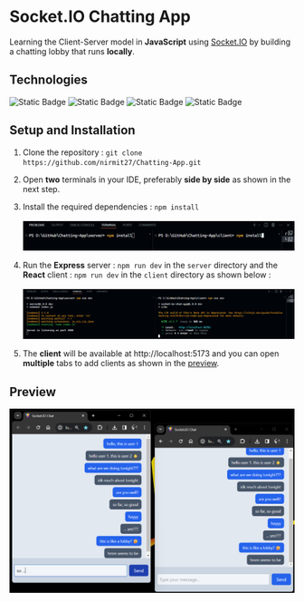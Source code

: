 # Socket.IO Chatting App

Learning the Client-Server model in **JavaScript** using [Socket.IO](https://socket.io/) by building a chatting lobby that runs **locally**.

## Technologies

![Static Badge](https://img.shields.io/badge/React-blue?style=for-the-badge&logo=react)
![Static Badge](https://img.shields.io/badge/Express-green?style=for-the-badge&logo=express)
![Static Badge](https://img.shields.io/badge/Socket-black?style=for-the-badge&logo=socket.io)
![Static Badge](https://img.shields.io/badge/Tailwind-1b3053?style=for-the-badge&logo=tailwindcss)

## Setup and Installation

1. Clone the repository : `git clone https://github.com/nirmit27/Chatting-App.git`
   
2. Open **two** terminals in your IDE, preferably **side by side** as shown in the next step.
   
3. Install the required dependencies : `npm install`<br><br>![Dependancies](./client/public/depend.png)
4. Run the **Express** server : `npm run dev` in the `server` directory and the **React** client : `npm run dev` in the `client` directory as shown below :<br><br>![Running](./client/public/run.png)
5. The **client** will be available at http://localhost:5173 and you can open **multiple** tabs to add clients as shown in the [preview](#preview).

## Preview

![Preview](./client/public/preview.png)
